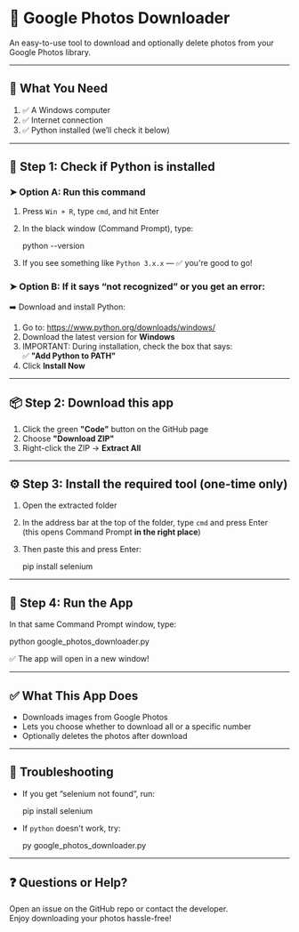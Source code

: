 # 📸 Google Photos Downloader

An easy-to-use tool to download and optionally delete photos from your Google Photos library.

---

## 🧰 What You Need

1. ✅ A Windows computer  
2. ✅ Internet connection  
3. ✅ Python installed (we’ll check it below)

---

## 🐍 Step 1: Check if Python is installed

### ➤ Option A: Run this command

1. Press `Win + R`, type `cmd`, and hit Enter  
2. In the black window (Command Prompt), type:

   python --version

3. If you see something like `Python 3.x.x` — ✅ you're good to go!

### ➤ Option B: If it says “not recognized” or you get an error:

➡️ Download and install Python:

1. Go to: https://www.python.org/downloads/windows/  
2. Download the latest version for **Windows**  
3. IMPORTANT: During installation, check the box that says:  
   ✅ **"Add Python to PATH"**  
4. Click **Install Now**

---

## 📦 Step 2: Download this app

1. Click the green **"Code"** button on the GitHub page  
2. Choose **"Download ZIP"**  
3. Right-click the ZIP → **Extract All**

---

## ⚙️ Step 3: Install the required tool (one-time only)

1. Open the extracted folder  
2. In the address bar at the top of the folder, type `cmd` and press Enter  
   (this opens Command Prompt **in the right place**)

3. Then paste this and press Enter:

   pip install selenium

---

## 🚀 Step 4: Run the App

In that same Command Prompt window, type:

   python google_photos_downloader.py

✅ The app will open in a new window!

---

## ✅ What This App Does

- Downloads images from Google Photos  
- Lets you choose whether to download all or a specific number  
- Optionally deletes the photos after download

---

## 🧠 Troubleshooting

- If you get “selenium not found”, run:

   pip install selenium

- If `python` doesn't work, try:

   py google_photos_downloader.py

---

## ❓ Questions or Help?

Open an issue on the GitHub repo or contact the developer.  
Enjoy downloading your photos hassle-free!
